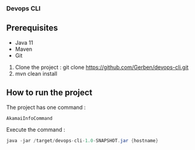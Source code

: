### Devops CLI

## Prerequisites

- Java 11
- Maven
- Git

1. Clone the project : git clone https://github.com/Gerben/devops-cli.git
2. mvn clean install

## How to run the project

The project has one command : 

```java
AkamaiInfoCommand
```

Execute the command : 
```java
java -jar /target/devops-cli-1.0-SNAPSHOT.jar {hostname}
```
